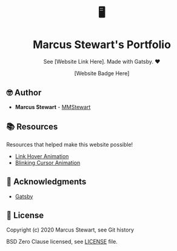 <h1 align=center>🖥️</h1>
<h1 align=center> Marcus Stewart's Portfolio </h1>

<p align=center> See [Website Link Here]. Made with Gatsby. ❤️ </p>

<p align=center>
  [Website Badge Here]
</p>

## 🤓 Author

- **Marcus Stewart** - [MMStewart](https://github.com/mmstewart)

## 📚 Resources

<p>Resources that helped make this website possible!</p>

- [Link Hover Animation](https://codepen.io/teeganlincoln/pen/bVNgBR)
- [Blinking Cursor Animation](https://codepen.io/ArtemGordinsky/pen/GnLBq?js-preprocessor=none)

## 💜 Acknowledgments

- [Gatsby](https://www.gatsbyjs.org/)

## 📝 License

Copyright (c) 2020<!--- -(Future Years) --> Marcus Stewart, see Git history

BSD Zero Clause licensed, see [LICENSE](LICENSE) file.
